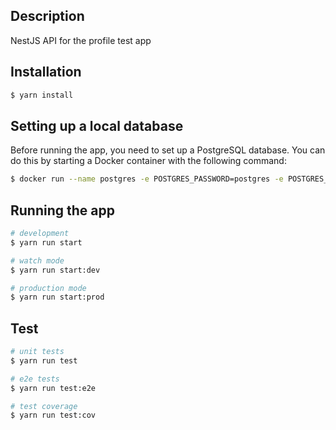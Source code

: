 ## Description

NestJS API for the profile test app

## Installation

```bash
$ yarn install
```

## Setting up a local database

Before running the app, you need to set up a PostgreSQL database. You can do this by starting a Docker container with the following command:

```bash
$ docker run --name postgres -e POSTGRES_PASSWORD=postgres -e POSTGRES_DB=profile-test -p 5432:5432 -d postgres
```

## Running the app

```bash
# development
$ yarn run start

# watch mode
$ yarn run start:dev

# production mode
$ yarn run start:prod
```

## Test

```bash
# unit tests
$ yarn run test

# e2e tests
$ yarn run test:e2e

# test coverage
$ yarn run test:cov
```
